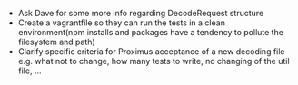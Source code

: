 - Ask Dave for some more info regarding DecodeRequest structure
- Create a vagrantfile so they can run the tests in a clean environment(npm installs and packages have a tendency to pollute the filesystem and path)
- Clarify specific criteria for Proximus acceptance of a new decoding file e.g. what not to change, how many tests to write, no changing of the util file, ...
